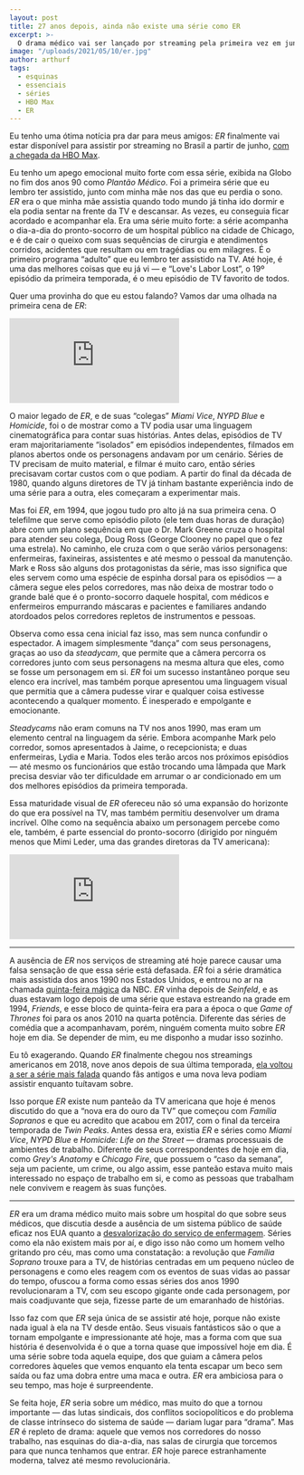 ```yaml
---
layout: post
title: 27 anos depois, ainda não existe uma série como ER
excerpt: >-
  O drama médico vai ser lançado por streaming pela primeira vez em junho na HBO Max, e ainda é uma grande série de TV.
image: "/uploads/2021/05/10/er.jpg"
author: arthurf
tags:
  - esquinas
  - essenciais
  - séries
  - HBO Max
  - ER
---
```


Eu tenho uma ótima notícia pra dar para meus amigos: *ER* finalmente vai estar disponível para assistir por streaming no Brasil a partir de junho, [com a chegada da HBO Max](https://twitter.com/HBOMaxBR/status/1387173105882238979).

Eu tenho um apego emocional muito forte com essa série, exibida na Globo no fim dos anos 90 como *Plantão Médico*. Foi a primeira série que eu lembro ter assistido, junto com minha mãe nos das que eu perdia o sono. *ER* era o que minha mãe assistia quando todo mundo já tinha ido dormir e ela podia sentar na frente da TV e descansar. As vezes, eu conseguia ficar acordado e acompanhar ela. Era uma série muito forte: a série acompanha o dia-a-dia do pronto-socorro de um hospital público na cidade de Chicago, e é de cair o queixo com suas sequências de cirurgia e atendimentos corridos, acidentes que resultam ou em tragédias ou em milagres. É o primeiro programa “adulto” que eu lembro ter assistido na TV. Até hoje, é uma das melhores coisas que eu já vi — e “Love's Labor Lost”, o 19º episódio da primeira temporada, é o meu episódio de TV favorito de todos.

Quer uma provinha do que eu estou falando? Vamos dar uma olhada na primeira cena de *ER*:

<iframe class="full-width" src="https://www.youtube.com/embed/zdY_LS__eq0" title="YouTube video player" frameborder="0" allow="accelerometer; autoplay; clipboard-write; encrypted-media; gyroscope; picture-in-picture" allowfullscreen></iframe>

O maior legado de *ER*, e de suas “colegas” *Miami Vice*, *NYPD Blue* e *Homicide*, foi o de mostrar como a TV podia usar uma linguagem cinematográfica para contar suas histórias. Antes delas, episódios de TV eram majoritariamente “isolados” em episódios independentes, filmados em planos abertos onde os personagens andavam por um cenário. Séries de TV precisam de muito material, e filmar é muito caro, então séries precisavam cortar custos com o que podiam. A partir do final da década de 1980, quando alguns diretores de TV já tinham bastante experiência indo de uma série para a outra, eles começaram a experimentar mais.

Mas foi *ER*, em 1994, que jogou tudo pro alto já na sua primeira cena. O telefilme que serve como episódio piloto (ele tem duas horas de duração) abre com um plano sequência em que o Dr. Mark Greene cruza o hospital para atender seu colega, Doug Ross (George Clooney no papel que o fez uma estrela). No caminho, ele cruza com o que serão vários personagens: enfermeiras, faxineiras, assistentes e até mesmo o pessoal da manutenção. Mark e Ross são alguns dos protagonistas da série, mas isso significa que eles servem como uma espécie de espinha dorsal para os episódios — a câmera segue eles pelos corredores, mas não deixa de mostrar todo o grande balé que é o pronto-socorro daquele hospital, com médicos e enfermeiros empurrando máscaras e pacientes e familiares andando atordoados pelos corredores repletos de instrumentos e pessoas.

Observa como essa cena inicial faz isso, mas sem nunca confundir o espectador. A imagem simplesmente “dança” com seus personagens, graças ao uso da *steadycam*, que permite que a câmera percorra os corredores junto com seus personagens na mesma altura que eles, como se fosse um personagem em si. *ER* foi um sucesso instantâneo porque seu elenco era incrível, mas também porque apresentou uma linguagem visual que permitia que a câmera pudesse virar e qualquer coisa estivesse acontecendo a qualquer momento. É inesperado e empolgante e emocionante.

*Steadycams* não eram comuns na TV nos anos 1990, mas eram um elemento central na linguagem da série. Embora acompanhe Mark pelo corredor, somos apresentados à Jaime, o recepcionista; e duas enfermeiras, Lydia e Maria. Todos eles terão arcos nos próximos episódios — até mesmo os funcionários que estão trocando uma lâmpada que Mark precisa desviar vão ter dificuldade em arrumar o ar condicionado em um dos melhores episódios da primeira temporada.

Essa maturidade visual de *ER* ofereceu não só uma expansão do horizonte do que era possível na TV, mas também permitiu desenvolver um drama incrível. Olhe como na sequência abaixo um personagem percebe como ele, também, é parte essencial do pronto-socorro (dirigido por ninguém menos que Mimi Leder, uma das grandes diretoras da TV americana):

<iframe class="full-width" src="https://www.youtube.com/embed/JfriGMkl948" title="YouTube video player" frameborder="0" allow="accelerometer; autoplay; clipboard-write; encrypted-media; gyroscope; picture-in-picture" allowfullscreen></iframe>

***

A ausência de *ER* nos serviços de streaming até hoje parece causar uma falsa sensação de que essa série está defasada. *ER* foi a série dramática mais assistida dos anos 1990 nos Estados Unidos, e entrou no ar na chamada [quinta-feira mágica](https://www.vulture.com/2014/09/1994-friends-seinfeld-er-warren-littlefield-transcript.html) da NBC. *ER* vinha depois de *Seinfeld*, e as duas estavam logo depois de uma série que estava estreando na grade em 1994, *Friends*, e esse bloco de quinta-feira era para a época o que *Game of Thrones* foi para os anos 2010 na quarta potência. Diferente das séries de comédia que a acompanhavam, porém, ninguém comenta muito sobre *ER* hoje em dia. Se depender de mim, eu me disponho a mudar isso sozinho.

Eu tô exagerando. Quando *ER* finalmente chegou nos streamings americanos em 2018, nove anos depois de sua última temporada, [ela voltou a ser a série mais falada](https://www.vox.com/culture/2018/2/21/17018078/er-hulu-streaming-great-show) quando fãs antigos e uma nova leva podiam assistir enquanto tuítavam sobre.

Isso porque *ER* existe num panteão da TV americana que hoje é menos discutido do que a “nova era do ouro da TV” que começou com *Família Sopranos* e que eu acredito que acabou em 2017, com o final da terceira temporada de *Twin Peaks*. Antes dessa era, existia *ER* e séries como *Miami Vice*, *NYPD Blue* e *Homicide: Life on the Street* &mdash; dramas processuais de ambientes de trabalho. Diferente de seus correspondentes de hoje em dia, como *Grey's Anatomy* e *Chicago Fire*, que possuem o “caso da semana”, seja um paciente, um crime, ou algo assim, esse panteão estava muito mais interessado no espaço de trabalho em si, e como as pessoas que trabalham nele convivem e reagem às suas funções.

***

*ER* era um drama médico muito mais sobre um hospital do que sobre seus médicos, que discutia desde a ausência de um sistema público de saúde eficaz nos EUA quanto a [desvalorização do serviço de enfermagem](https://www.vulture.com/2019/09/ers-doctors-made-it-great-its-nurses-made-it-radical.html). Séries como ela não existem mais por aí, e digo isso não como um homem velho gritando pro céu, mas como uma constatação: a revolução que *Família Soprano* trouxe para a TV, de histórias centradas em um pequeno núcleo de personagens e como eles reagem com os eventos de suas vidas ao passar do tempo, ofuscou a forma como essas séries dos anos 1990 revolucionaram a TV, com seu escopo gigante onde cada personagem, por mais coadjuvante que seja, fizesse parte de um emaranhado de histórias.

Isso faz com que *ER* seja única de se assistir até hoje, porque não existe nada igual à ela na TV desde então. Seus visuais fantásticos são o que a tornam empolgante e impressionante até hoje, mas a forma com que sua história é desenvolvida é o que a torna quase que impossível hoje em dia. É uma série sobre toda aquela equipe, dos que guiam a câmera pelos corredores àqueles que vemos enquanto ela tenta escapar um beco sem saída ou faz uma dobra entre uma maca e outra. *ER* era ambiciosa para o seu tempo, mas hoje é surpreendente.

Se feita hoje, *ER* seria sobre um médico, mas muito do que a tornou importante — das lutas sindicais, dos conflitos sociopolíticos e do problema de classe intrínseco do sistema de saúde — dariam lugar para “drama”. Mas *ER* é repleto de drama: aquele que vemos nos corredores do nosso trabalho, nas esquinas do dia-a-dia, nas salas de cirurgia que torcemos para que nunca tenhamos que entrar. *ER* hoje parece estranhamente moderna, talvez até mesmo revolucionária.
